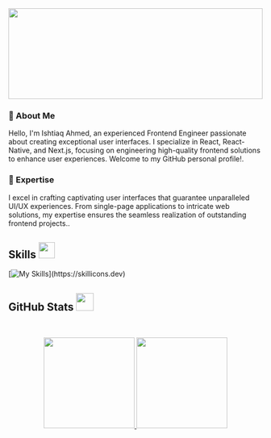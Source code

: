 <img height="180em" width="100%" src="https://media3.giphy.com/media/v1.Y2lkPTc5MGI3NjExN2s5OHNraWFjaHQ2aDNod3JwOHZ5cTBrdjJueXZsM2NxM3k1cGdiYiZlcD12MV9pbnRlcm5hbF9naWZfYnlfaWQmY3Q9cw/3HkR2ROCDHaGDvQKxX/giphy.gif"/>

### 👋 About Me

Hello, I'm Ishtiaq Ahmed, an experienced Frontend Engineer passionate about creating exceptional user interfaces. I specialize in React, React-Native, and Next.js, focusing on engineering high-quality frontend solutions to enhance user experiences. Welcome to my GitHub personal profile!.

### 🚀 Expertise

I excel in crafting captivating user interfaces that guarantee unparalleled UI/UX experiences. From single-page applications to intricate web solutions, my expertise ensures the seamless realization of outstanding frontend projects..



<h2> Skills <img src="https://media2.giphy.com/media/QssGEmpkyEOhBCb7e1/giphy.gif?cid=ecf05e47a0n3gi1bfqntqmob8g9aid1oyj2wr3ds3mg700bl&rid=giphy.gif" width=32px></h2>

[![My Skills](https://skillicons.dev/icons?i=html,css,js,ts,python,cpp,nextjs,react,)](https://skillicons.dev)

<h2> GitHub Stats <img src="https://i.pinimg.com/originals/65/c4/f4/65c4f452571be1261e9c623f7da488ac.gif" width=35px></h2>
<br>

<p align="center">
  <a href="https://github.com/ishtiaq-ahmed101">
    <img height="180em" src="https://github-readme-stats.vercel.app/api?username=ishtiaq-ahmed101&show_icons=true&theme=algolia&show=reviews&border_radius=8" />
    <img height="180em" src="https://github-readme-stats.vercel.app/api/top-langs/?username=ishtiaq-ahmed101&theme=algolia&layout=compact&count-private=true&hide=jupyter%20notebook" />
  </a>
</p>
<br>
